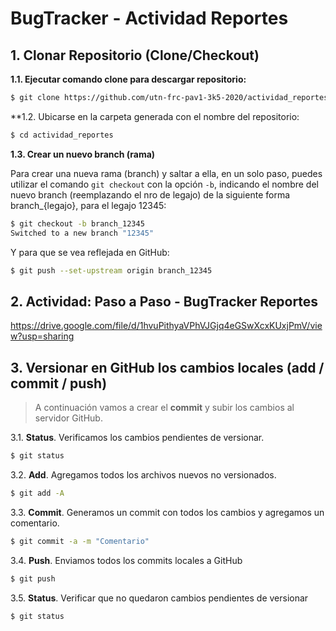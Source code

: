 
# BugTracker - Actividad Reportes


## 1. Clonar Repositorio (Clone/Checkout)

**1.1. Ejecutar comando clone para descargar repositorio:** 
```sh
$ git clone https://github.com/utn-frc-pav1-3k5-2020/actividad_reportes
```
**1.2. Ubicarse en la carpeta generada con el nombre del repositorio: 

```sh
$ cd actividad_reportes
```

**1.3. Crear un nuevo branch (rama)**

Para crear una nueva rama (branch) y saltar a ella, en un solo paso, puedes utilizar el comando  `git checkout`  con la opción  `-b`, indicando el nombre del nuevo branch (reemplazando el nro de legajo) de la siguiente forma branch_{legajo}, para el legajo 12345:

```sh
$ git checkout -b branch_12345 
Switched to a new branch "12345"
```
Y para que se vea reflejada en GitHub:
```sh
$ git push --set-upstream origin branch_12345
```

## 2. Actividad: Paso a Paso - BugTracker Reportes

https://drive.google.com/file/d/1hvuPithyaVPhVJGjq4eGSwXcxKUxjPmV/view?usp=sharing

## 3. Versionar en GitHub los cambios locales (add / commit / push)

> A continuación vamos a crear el **commit** y subir los cambios al servidor GitHub.

3.1. **Status**. Verificamos los cambios pendientes de versionar.

```sh
$ git status
```

3.2. **Add**. Agregamos todos los archivos nuevos no versionados.

```sh
$ git add -A
```

3.3. **Commit**. Generamos un commit con todos los cambios y agregamos un comentario.

```sh
$ git commit -a -m "Comentario"
```

3.4. **Push**. Enviamos todos los commits locales a GitHub

```sh
$ git push
```

3.5. **Status**. Verificar que no quedaron cambios pendientes de versionar

```sh
$ git status
```

